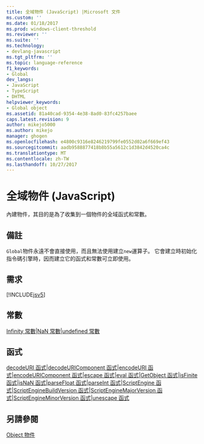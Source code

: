 ```yaml
---
title: 全域物件 (JavaScript) |Microsoft 文件
ms.custom: ''
ms.date: 01/18/2017
ms.prod: windows-client-threshold
ms.reviewer: ''
ms.suite: ''
ms.technology:
- devlang-javascript
ms.tgt_pltfrm: ''
ms.topic: language-reference
f1_keywords:
- Global
dev_langs:
- JavaScript
- TypeScript
- DHTML
helpviewer_keywords:
- Global object
ms.assetid: 81a40cad-9354-4e38-8ad0-83fc4257baee
caps.latest.revision: 9
author: mikejo5000
ms.author: mikejo
manager: ghogen
ms.openlocfilehash: e4800c9316e8246219799fe0552d02a6f669ef43
ms.sourcegitcommit: aadb9588877418b8b55a5612c1d3842d4520ca4c
ms.translationtype: MT
ms.contentlocale: zh-TW
ms.lasthandoff: 10/27/2017
---
```

# <a name="global-object-javascript"></a>全域物件 (JavaScript)
內建物件，其目的是為了收集到一個物件的全域函式和常數。  
  
## <a name="remarks"></a>備註  
 `Global`物件永遠不會直接使用，而且無法使用建立`new`運算子。 它會建立時初始化指令碼引擎時，因而建立它的函式和常數可立即使用。  
  
## <a name="requirements"></a>需求  
 [!INCLUDE[jsv5](../../javascript/reference/includes/jsv5-md.md)]  
  
## <a name="constants"></a>常數  
 [Infinity 常數](../../javascript/reference/infinity-constant-javascript.md)&#124;[NaN 常數](../../javascript/reference/nan-constant-javascript.md)&#124;[undefined 常數](../../javascript/reference/undefined-constant-javascript.md)  
  
## <a name="functions"></a>函式  
 [decodeURI 函式](../../javascript/reference/decodeuri-function-javascript.md)&#124;[decodeURIComponent 函式](../../javascript/reference/decodeuricomponent-function-javascript.md)&#124;[encodeURI 函式](../../javascript/reference/encodeuri-function-javascript.md)&#124;[encodeURIComponent 函式](../../javascript/reference/encodeuricomponent-function-javascript.md)&#124;[escape 函式](../../javascript/reference/escape-function-javascript.md)&#124;[eval 函式](../../javascript/reference/eval-function-javascript.md)&#124;[GetObject 函式](../../javascript/reference/getobject-function-javascript.md)&#124;[isFinite 函式](../../javascript/reference/isfinite-function-javascript.md)&#124;[isNaN 函式](../../javascript/reference/isnan-function-javascript.md)&#124;[parseFloat 函式](../../javascript/reference/parsefloat-function-javascript.md)&#124;[parseInt 函式](../../javascript/reference/parseint-function-javascript.md)&#124;[ScriptEngine 函式](../../javascript/reference/scriptengine-function-javascript.md)&#124;[ScriptEngineBuildVersion 函式](../../javascript/reference/scriptenginebuildversion-function-javascript.md)&#124;[ScriptEngineMajorVersion 函式](../../javascript/reference/scriptenginemajorversion-function-javascript.md)&#124;[ScriptEngineMinorVersion 函式](../../javascript/reference/scriptengineminorversion-function-javascript.md)&#124;[unescape 函式](../../javascript/reference/unescape-function-javascript.md)  
  
## <a name="see-also"></a>另請參閱  
 [Object 物件](../../javascript/reference/object-object-javascript.md)